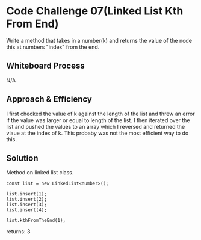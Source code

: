  # Code Challenge 07(Linked List Kth From End)

Write a method that takes in a number(k) and returns the value of the node this at numbers "index" from the end.

## Whiteboard Process

N/A

## Approach & Efficiency

I first checked the value of k against the length of the list and threw an error if the value was larger or equal to length of the list. I then iterated over the list and pushed the values to an array which I reversed and returned the vlaue at the index of k. This probaby was not the most efficient way to do this.  

## Solution

Method on linked list class.  

    const list = new LinkedList<number>();

    list.insert(1);
    list.insert(2);
    list.insert(3);
    list.insert(4);

    list.kthFromTheEnd(1);

 returns: 3